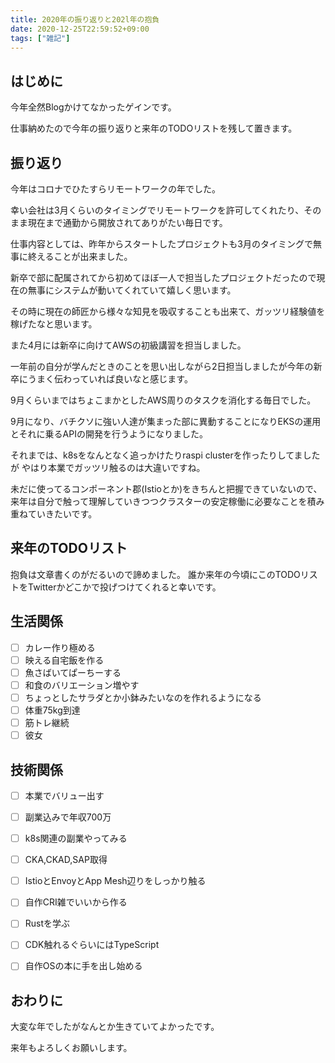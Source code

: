 ```yaml
---
title: 2020年の振り返りと202l年の抱負
date: 2020-12-25T22:59:52+09:00
tags: ["雑記"]
---
```



##  はじめに

今年全然Blogかけてなかったゲインです。

仕事納めたので今年の振り返りと来年のTODOリストを残して置きます。

## 振り返り

今年はコロナでひたすらリモートワークの年でした。

幸い会社は3月くらいのタイミングでリモートワークを許可してくれたり、そのまま現在まで通勤から開放されてありがたい毎日です。

仕事内容としては、昨年からスタートしたプロジェクトも3月のタイミングで無事に終えることが出来ました。

新卒で部に配属されてから初めてほぼ一人で担当したプロジェクトだったので現在の無事にシステムが動いてくれていて嬉しく思います。

その時に現在の師匠から様々な知見を吸収することも出来て、ガッツリ経験値を稼げたなと思います。

また4月には新卒に向けてAWSの初級講習を担当しました。

一年前の自分が学んだときのことを思い出しながら2日担当しましたが今年の新卒にうまく伝わっていれば良いなと感じます。

9月くらいまではちょこまかとしたAWS周りのタスクを消化する毎日でした。

9月になり、バチクソに強い人達が集まった部に異動することになりEKSの運用とそれに乗るAPIの開発を行うようになりました。

それまでは、k8sをなんとなく追っかけたりraspi clusterを作ったりしてましたが
やはり本業でガッツリ触るのは大違いですね。

未だに使ってるコンポーネント郡(Istioとか)をきちんと把握できていないので、来年は自分で触って理解していきつつクラスターの安定稼働に必要なことを積み重ねていきたいです。

## 来年のTODOリスト

抱負は文章書くのがだるいので諦めました。
誰か来年の今頃にこのTODOリストをTwitterかどこかで投げつけてくれると幸いです。

## 生活関係
- [ ] カレー作り極める
- [ ] 映える自宅飯を作る
- [ ] 魚さばいてぱーちーする
- [ ] 和食のバリエーション増やす
- [ ] ちょっとしたサラダとか小鉢みたいなのを作れるようになる
- [ ] 体重75kg到達
- [ ] 筋トレ継続
- [ ] 彼女

## 技術関係
- [ ] 本業でバリュー出す
- [ ] 副業込みで年収700万
- [ ] k8s関連の副業やってみる
- [ ] CKA,CKAD,SAP取得
- [ ] IstioとEnvoyとApp Mesh辺りをしっかり触る
- [ ] 自作CRI雑でいいから作る
- [ ] Rustを学ぶ
- [ ] CDK触れるぐらいにはTypeScript
- [ ] 自作OSの本に手を出し始める


## おわりに

大変な年でしたがなんとか生きていてよかったです。

来年もよろしくお願いします。
